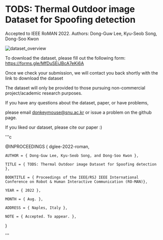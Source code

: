 # TODS: Thermal Outdoor image Dataset for Spoofing detection
Accepted to IEEE RoMAN 2022.
Authors: Dong-Guw Lee, Kyu-Seob Song, Dong-Soo Kwon


![dataset_overview](https://user-images.githubusercontent.com/58677731/185272813-fd3f3edf-02fd-4649-abe7-f3617b6532a9.png)

To download the dataset, please fill out the following form: https://forms.gle/MfDuSEiJBcA7eKi6A

Once we check your submission, we will contact you back shortly with the link to download the dataset



The dataset will only be provided to those pursuing non-commercial project/academic research purposes. 

If you have any questions about the dataset, paper, or have problems, 

please email donkeymouse@snu.ac.kr or issue a problem on the github page. 


If you liked our dataset, please cite our paper :)

'''c

@INPROCEEDINGS { dglee-2022-roman,

    AUTHOR = { Dong-Guw Lee, Kyu-Seob Song, and Dong-Soo Kwon },

    TITLE = { TODS: Thermal Outdoor image Dataset for Spoofing detection },

    BOOKTITLE = { Proceedings of the IEEE/RSJ IEEE International Conference on Robot & Human Interactive Communication (RO-MAN)},

    YEAR = { 2022 },

    MONTH = { Aug. },

    ADDRESS = { Naples, Italy },

    NOTE = { Accepted. To appear. },

}


'''
